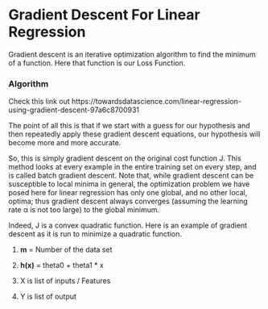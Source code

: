 
<h1>Gradient Descent For Linear Regression</h1> 

Gradient descent is an iterative optimization algorithm to find the minimum of a function. Here that function is our Loss Function.





<h3>Algorithm</h3>
Check this link out
https://towardsdatascience.com/linear-regression-using-gradient-descent-97a6c8700931



The point of all this is that if we start with a guess for our hypothesis and then repeatedly apply these gradient descent equations, our hypothesis will become more and more accurate.

So, this is simply gradient descent on the original cost function J. This method looks at every example in the entire training set on every step, and is called batch gradient descent. Note that, while gradient descent can be susceptible to local minima in general, the optimization problem we have posed here for linear regression has only one global, and no other local, optima; thus gradient descent always converges (assuming the learning rate α is not too large) to the global minimum.

Indeed, J is a convex quadratic function. Here is an example of gradient descent as it is run to minimize a quadratic function.




1. **m** = Number of the data set

2. **h(x)** = theta0 + theta1 * x 

3. X is list of inputs / Features

4. Y is list of output
 

 
